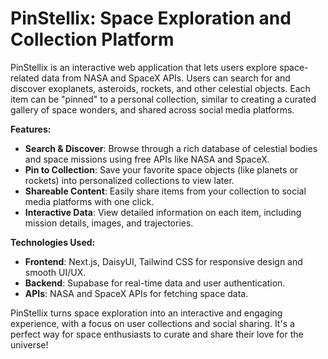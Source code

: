 # PinStellix: Space Exploration and Collection Platform

PinStellix is an interactive web application that lets users explore space-related data from NASA and SpaceX APIs. Users can search for and discover exoplanets, asteroids, rockets, and other celestial objects. Each item can be "pinned" to a personal collection, similar to creating a curated gallery of space wonders, and shared across social media platforms.

**Features:**

- **Search & Discover**: Browse through a rich database of celestial bodies and space missions using free APIs like NASA and SpaceX.
- **Pin to Collection**: Save your favorite space objects (like planets or rockets) into personalized collections to view later.
- **Shareable Content**: Easily share items from your collection to social media platforms with one click.
- **Interactive Data**: View detailed information on each item, including mission details, images, and trajectories.

**Technologies Used:**

- **Frontend**: Next.js, DaisyUI, Tailwind CSS for responsive design and smooth UI/UX.
- **Backend**: Supabase for real-time data and user authentication.
- **APIs**: NASA and SpaceX APIs for fetching space data.
  
PinStellix turns space exploration into an interactive and engaging experience, with a focus on user collections and social sharing. It's a perfect way for space enthusiasts to curate and share their love for the universe!
